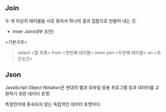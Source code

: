 <h2>Join</h2>
두 개 이상의 테이블을 서로 묶어서 하나의 결과 집합으로 만들어 내는 것.

* Inner Join(내부 조인)

<기본구조>
> select <열 목록>
  from <첫번째 테이블> inner join <두번째 테이블> on <조인조건>



<h2>Json</h2>
JavaScript Object Notation은 현대의 웹과 모바일 응용 프로그램 등과 데이터를 교환하기 위한 데이터 포맷.

특정언어에 종속되지 않는 독립적인 데이터 포맷이다.
